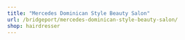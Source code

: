 ```yaml
---
title: "Mercedes Dominican Style Beauty Salon"
url: /bridgeport/mercedes-dominican-style-beauty-salon/
shop: hairdresser
---
```

